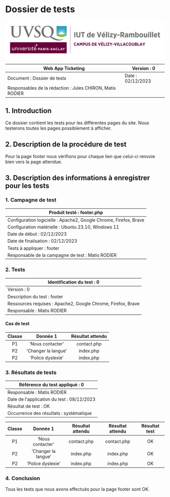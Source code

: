 # Dossier de tests

![logo_uvsq](../../annexes/logo_uvsq.png)

| Web App Ticketing                 | Version : 0             |
|--------------------------------------------|-------------------------|
| Document : Dossier de tests                | Date : 02/12/2023       |
| Responsables de la rédaction : Jules CHIRON, Matis RODIER |          |

## 1. Introduction

Ce dossier contient les tests pour les différentes pages du site.
Nous testerons toutes les pages possiblement à afficher.

## 2. Description de la procédure de test

Pour la page footer nous vérifions pour chaque lien que celui-ci renvoie bien vers la page attendue.

## 3. Description des informations à enregistrer pour les tests

### 1. Campagne de test

| Produit testé : footer.php                                 |
|-------------------------------------------------------------------------|
| Configuration logicielle : Apache2, Google Chrome, Firefox, Brave                   |
| Configuration matérielle : Ubuntu 23.10, Windows 11                     |
| Date de début : 02/12/2023                                              |
| Date de finalisation : 02/12/2023                                       |
| Tests à appliquer : footer|
| Responsable de la campagne de test : Matis RODIER                       |

### 2. Tests

| Identification du test : 0               |
|------------------------------------------|
| Version : 0                              |
| Description du test : footer |
| Ressources requises : Apache2, Google Chrome, Firefox, Brave   |
| Responsable : Matis  RODIER             |

#### Cas de test

| Classe |         Donnée 1         |  Résultat attendu   |
|:------:|:------------------------:|:-------------------:|
|   P1   |     ‘Nous contacter’     |     contact.php     |
|   P2   |   ‘Changer la langue’    |      index.php      |
|   P2   | ‘Police dyslexie’        | index.php           |

### 3. Résultats de tests

| Référence du test appliqué : 0             |
|--------------------------------------------|
| Responsable : Matis RODIER                 |
| Date de l'application du test : 08/12/2023 |
| Résultat de test : OK                      |
| Occurrence des résultats : systématique    |

| Classe |      Donnée 1       | Résultat attendu | Résultat attendu | Résultat test |
|:------:|:-------------------:|:----------------:|:----------------:|:-------------:|
|   P1   |  ‘Nous contacter’   |   contact.php    |   contact.php    |      OK       |
|   P2   | ‘Changer la langue’ |    index.php     |    index.php     |      OK       |
|   P2   |  ‘Police dyslexie’  |    index.php     |    index.php     |      OK       |

### 4. Conclusion

Tous les tests que nous avons effectués pour la page footer sont OK.
